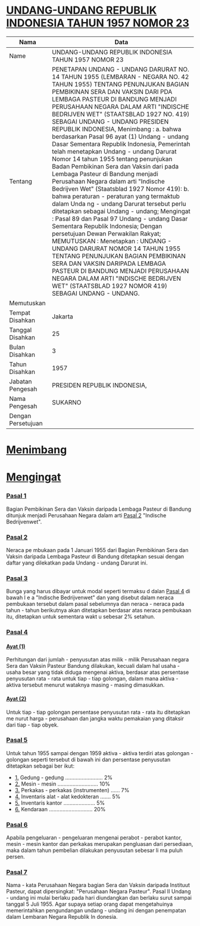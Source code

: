 # [UNDANG-UNDANG REPUBLIK INDONESIA TAHUN 1957 NOMOR 23](http://example.org/legal/peraturan/uu/1957/23)

| Nama | Data |
| ------ | ----- |
|Name|UNDANG-UNDANG REPUBLIK INDONESIA TAHUN 1957 NOMOR 23|
|Tentang| PENETAPAN UNDANG - UNDANG DARURAT NO. 14 TAHUN 1955 (LEMBARAN - NEGARA NO. 42 TAHUN 1955) TENTANG PENUNJUKAN BAGIAN PEMBIKINAN SERA DAN VAKSIN DARI PDA LEMBAGA PASTEUR DI BANDUNG MENJADI PERUSAHAAN NEGARA DALAM ARTI "INDISCHE BEDRIJVEN WET" (STAATSBLAD 1927 NO. 419) SEBAGAI UNDANG - UNDANG PRESIDEN REPUBLIK INDONESIA, Menimbang : a. bahwa berdasarkan Pasal 96 ayat (1) Undang - undang Dasar Sementara Republik Indonesia, Pemerintah telah menetapkan Undang - undang Darurat Nomor 14 tahun 1955 tentang penunjukan Badan Pembikinan Sera dan Vaksin dari pada Lembaga Pasteur di Bandung menjadi Perusahaan Negara dalam arti "Indische Bedrijven Wet" (Staatsblad 1927 Nomor 419): b. bahwa peraturan - peraturan yang termaktub dalam Unda ng - undang Darurat tersebut perlu ditetapkan sebagai Undang - undang; Mengingat : Pasal 89 dan Pasal 97 Undang - undang Dasar Sementara Republik Indonesia; Dengan persetujuan Dewan Perwakilan Rakyat; MEMUTUSKAN : Menetapkan : UNDANG - UNDANG DARURAT NOMOR 14 TAHUN 1955 TENTANG PENUNJUKAN BAGIAN PEMBIKINAN SERA DAN VAKSIN DARIPADA LEMBAGA PASTEUR DI BANDUNG MENJADI PERUSAHAAN NEGARA DALAM ARTI "INDISCHE BEDRIJVEN WET" (STAATSBLAD 1927 NOMOR 419) SEBAGAI UNDANG - UNDANG.|
|Memutuskan||
|Tempat Disahkan|Jakarta|
|Tanggal Disahkan|25|
|Bulan Disahkan|3|
|Tahun Disahkan|1957|
|Jabatan Pengesah|PRESIDEN REPUBLIK INDONESIA,|
|Nama Pengesah|SUKARNO|
|Dengan Persetujuan||
# [Menimbang](http://example.org/legal/peraturan/uu/1957/23/menimbang)

# [Mengingat](http://example.org/legal/peraturan/uu/1957/23/mengingat)


### [Pasal 1](http://example.org/legal/peraturan/uu/1957/23/pasal/0001)
Bagian Pembikinan Sera dan Vaksin daripada Lembaga Pasteur di Bandung ditunjuk menjadi Perusahaan Negara dalam arti [Pasal 2](http://example.org/legal/peraturan/uu/1957/23/pasal/0002) "Indische Bedrijvenwet".


### [Pasal 2](http://example.org/legal/peraturan/uu/1957/23/pasal/0002)
Neraca pe mbukaan pada 1 Januari 1955 dari Bagian Pembikinan Sera dan Vaksin daripada Lembaga Pasteur di Bandung ditetapkan sesuai dengan daftar yang dilekatkan pada Undang - undang Darurat ini.


### [Pasal 3](http://example.org/legal/peraturan/uu/1957/23/pasal/0003)
Bunga yang harus dibayar untuk modal seperti termaksu d dalan [Pasal 4](http://example.org/legal/peraturan/uu/1957/23/pasal/0004) di bawah I e a "Indische Bedrijvenwet" dan yang disebut dalam neraca pembukaan tersebut dalam pasal sebelumnya dan neraca - neraca pada tahun - tahun berikutnya akan ditetapkan berdasar atas neraca pembukaan itu, ditetapkan untuk sementara wakt u sebesar 2% setahun.


### [Pasal 4](http://example.org/legal/peraturan/uu/1957/23/pasal/0004)

#### [Ayat (1)](http://example.org/legal/peraturan/uu/1957/23/pasal/0004/versi/19570325/ayat/0001)
Perhitungan dari jumlah - penyusutan atas milik - milik Perusahaan negara Sera dan Vaksin Pasteur Bandung dilakukan, kecuali dalam hal usaha - usaha besar yang tidak diduga mengenai aktiva, berdasar atas persentase penyusutan rata - rata untuk tiap - tiap golongan, dalam mana aktiva - aktiva tersebut menurut wataknya masing - masing dimasukkan.

#### [Ayat (2)](http://example.org/legal/peraturan/uu/1957/23/pasal/0004/versi/19570325/ayat/0002)
Untuk tiap - tiap golongan persentase penyusutan rata - rata itu ditetapkan me nurut harga - perusahaan dan jangka waktu pemakaian yang ditaksir dari tiap - tiap obyek.


### [Pasal 5](http://example.org/legal/peraturan/uu/1957/23/pasal/0005)
Untuk tahun 1955 sampai dengan 1959 aktiva - aktiva terdiri atas golongan - golongan seperti tersebut di bawah ini dan persentase penyusutan ditetapkan sebagai ber ikut:
* [1.](http://example.org/legal/peraturan/uu/1957/23/pasal/0005/versi/19570325/huruf/0001) Gedung - gedung ......................... 2%
* [2.](http://example.org/legal/peraturan/uu/1957/23/pasal/0005/versi/19570325/huruf/0002) Mesin - mesin ........................... 10%
* [3.](http://example.org/legal/peraturan/uu/1957/23/pasal/0005/versi/19570325/huruf/0003) Perkakas - perkakas (instrumenten) ...... 7%
* [4.](http://example.org/legal/peraturan/uu/1957/23/pasal/0005/versi/19570325/huruf/0004) Inventaris alat - alat kedokteran ....... 5%
* [5.](http://example.org/legal/peraturan/uu/1957/23/pasal/0005/versi/19570325/huruf/0005) Inventaris kantor ..................... 5%
* [6.](http://example.org/legal/peraturan/uu/1957/23/pasal/0005/versi/19570325/huruf/0006) Kendaraan ............................. 20%


### [Pasal 6](http://example.org/legal/peraturan/uu/1957/23/pasal/0006)
Apabila pengeluaran - pengeluaran mengenai perabot - perabot kantor, mesin - mesin kantor dan perkakas merupakan pengluasan dari persediaan, maka dalam tahun pembelian dilakukan penyusutan sebesar li ma puluh persen.


### [Pasal 7](http://example.org/legal/peraturan/uu/1957/23/pasal/0007)
Nama - kata Perusahaan Negara bagian Sera dan Vaksin daripada Instituut Pasteur, dapat dipersingkat: "Perusahaan Negara Pasteur". Pasal II Undang - undang ini mulai berlaku pada hari diundangkan dan berlaku surut sampai tanggal 5 Juli 1955. Agar supaya setiap orang dapat mengetahuinya memerintahkan pengundangan undang - undang ini dengan penempatan dalam Lembaran Negara Republik In donesia.
